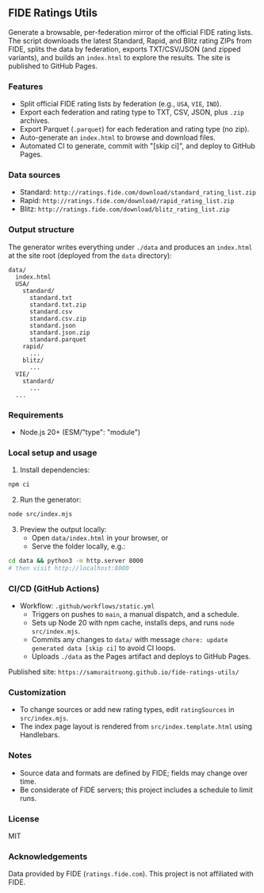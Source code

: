 ## FIDE Ratings Utils

Generate a browsable, per-federation mirror of the official FIDE rating lists. The script downloads the latest Standard, Rapid, and Blitz rating ZIPs from FIDE, splits the data by federation, exports TXT/CSV/JSON (and zipped variants), and builds an `index.html` to explore the results. The site is published to GitHub Pages.

### Features
- Split official FIDE rating lists by federation (e.g., `USA`, `VIE`, `IND`).
- Export each federation and rating type to TXT, CSV, JSON, plus `.zip` archives.
- Export Parquet (`.parquet`) for each federation and rating type (no zip).
- Auto-generate an `index.html` to browse and download files.
- Automated CI to generate, commit with "[skip ci]", and deploy to GitHub Pages.

### Data sources
- Standard: `http://ratings.fide.com/download/standard_rating_list.zip`
- Rapid: `http://ratings.fide.com/download/rapid_rating_list.zip`
- Blitz: `http://ratings.fide.com/download/blitz_rating_list.zip`

### Output structure
The generator writes everything under `./data` and produces an `index.html` at the site root (deployed from the `data` directory):

```text
data/
  index.html
  USA/
    standard/
      standard.txt
      standard.txt.zip
      standard.csv
      standard.csv.zip
      standard.json
      standard.json.zip
      standard.parquet
    rapid/
      ...
    blitz/
      ...
  VIE/
    standard/
      ...
  ...
```

### Requirements
- Node.js 20+ (ESM/"type": "module")

### Local setup and usage
1. Install dependencies:

```bash
npm ci
```

2. Run the generator:

```bash
node src/index.mjs
```

3. Preview the output locally:
   - Open `data/index.html` in your browser, or
   - Serve the folder locally, e.g.:

```bash
cd data && python3 -m http.server 8000
# then visit http://localhost:8000
```

### CI/CD (GitHub Actions)
- Workflow: `.github/workflows/static.yml`
  - Triggers on pushes to `main`, a manual dispatch, and a schedule.
  - Sets up Node 20 with npm cache, installs deps, and runs `node src/index.mjs`.
  - Commits any changes to `data/` with message `chore: update generated data [skip ci]` to avoid CI loops.
  - Uploads `./data` as the Pages artifact and deploys to GitHub Pages.

Published site: `https://samuraitruong.github.io/fide-ratings-utils/`

### Customization
- To change sources or add new rating types, edit `ratingSources` in `src/index.mjs`.
- The index page layout is rendered from `src/index.template.html` using Handlebars.

### Notes
- Source data and formats are defined by FIDE; fields may change over time.
- Be considerate of FIDE servers; this project includes a schedule to limit runs.

### License
MIT

### Acknowledgements
Data provided by FIDE (`ratings.fide.com`). This project is not affiliated with FIDE.




